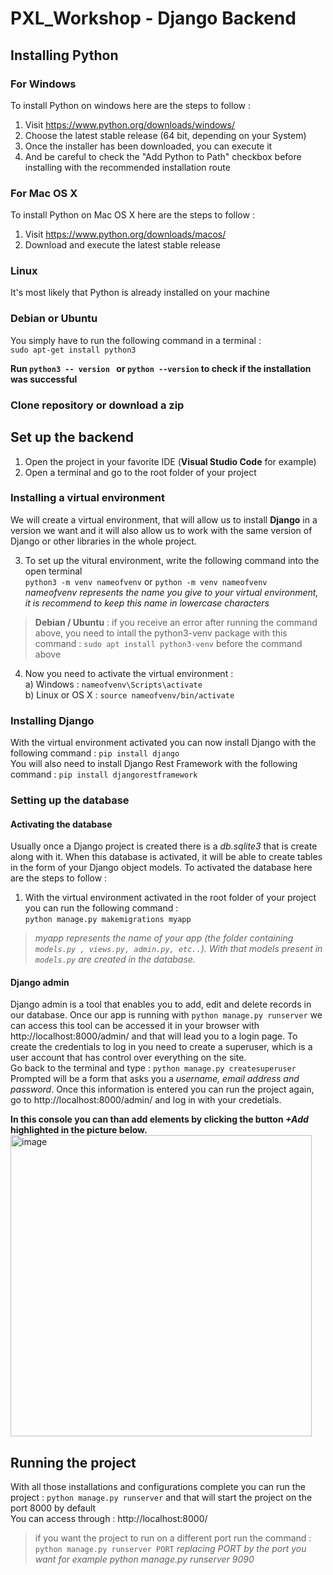 # PXL_Workshop - Django Backend
## Installing Python
### For Windows
To install Python on windows here are the steps to follow : <br />
1) Visit https://www.python.org/downloads/windows/ 
2) Choose the latest stable release (64 bit, depending on your System)
3) Once the installer has been downloaded, you can execute it
4) And be careful to check the "Add Python to Path" checkbox before installing with the recommended installation route

### For Mac OS X
To install Python on Mac OS X here are the steps to follow : <br />
1) Visit https://www.python.org/downloads/macos/
2) Download and execute the latest stable release 

### Linux
It's most likely that Python is already installed on your machine

### Debian or Ubuntu
You simply have to run the following command in a terminal : <br />
``` sudo apt-get install python3 ```

**Run ```python3 -- version ``` or ```python --version``` to check if the installation was successful**

### Clone repository or download a zip

## Set up the backend
1) Open the project in your favorite IDE (**Visual Studio Code** for example)
2) Open a terminal and go to the root folder of your project <br />

### Installing a virtual environment
We will create a virtual environment, that will allow us to install **Django** in a version we want and it will also allow us to work with the same version of Django or other libraries in the whole project.

3) To set up the vitural environment, write the following command into the open terminal <br />
    ```python3 -m venv nameofvenv``` or ```python -m venv nameofvenv``` <br />
    _nameofvenv represents the name you give to your virtual environment, it is recommend to keep this name in lowercase characters_ <br />
  
> **Debian / Ubuntu** : if you receive an error after running the command above, you need to intall the python3-venv package with this command : 
> ```sudo apt install python3-venv``` before the command above
4) Now you need to activate the virtual environment :<br />
    a) Windows : ```nameofvenv\Scripts\activate``` <br />
    b) Linux or OS X : ```source nameofvenv/bin/activate```

### Installing Django
With the virtual environment activated you can now install Django with the following command : ```pip install django ``` <br />
You will also need to install Django Rest Framework with the following command : ```pip install djangorestframework``` <br />

### Setting up the database
#### Activating the database
Usually once a Django project is created there is a _db.sqlite3_ that is create along with it. When this database is activated, it will be able to create tables in the form of your Django object models.
To activated the database here are the steps to follow :
1) With the virtual environment activated in the root folder of your project you can run the following command : <br />
 ```python manage.py makemigrations myapp```<br />
 > _myapp represents the name of your app (the folder containing ```models.py , views.py, admin.py, etc..```). With that models present in ```models.py``` are created in the database._

#### Django admin
Django admin is a tool that enables you to add, edit and delete records in our database. Once our app is running with ```python manage.py runserver``` we can access this tool can be accessed it in your browser with http://localhost:8000/admin/ and that will lead you to a login page.
To create the credentials to log in you need to create a superuser, which is a user account that has control over everything on the site.
<br />
Go back to the terminal and type : ```python manage.py createsuperuser``` <br />
Prompted will be a form that asks you a _username, email address and password_. 
Once this information is entered you can run the project again, go to http://localhost:8000/admin/ and log in with your credetials.

**In this console you can than add elements by clicking the button _+Add_ highlighted in the picture below.**
<img width="482" alt="image" src="https://user-images.githubusercontent.com/22933040/216307249-274447f8-f04f-4083-b2a9-62d1b3dbe7e1.png">

## Running the project
With all those installations and configurations complete you can run the project : ```python manage.py runserver``` and that will start the project on the port 8000 by default <br />
You can access through : http://localhost:8000/ <br />
> if you want the project to run on a different port run the command : ```python manage.py runserver PORT``` _replacing PORT by the port you want for example python manage.py runserver 9090_
